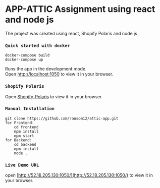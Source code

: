 # APP-ATTIC Assignment using react and node js
The project was created using react, Shopify Polaris and node js

### `Quick started with docker`

    docker-compose build
    docker-compose up

Runs the app in the development mode.\
Open [http://localhost:1050](http://localhost:1050) to view it in your browser.

### `Shopify Polaris`
Open [Shopify-Polaris](https://polaris.shopify.com/components/get-started) to view it in your browser.

### `Manual Installation`
    git clone https://github.com/ransom12/attic-app.git
    for Frontend:
        cd frontend
        npm install
        npm start
    for Backend:
        cd backend
        npm install
        node .


### `Live Demo URL`
open [http://52.18.205.130:1050/](http://52.18.205.130:1050/) to view it in your browser.
